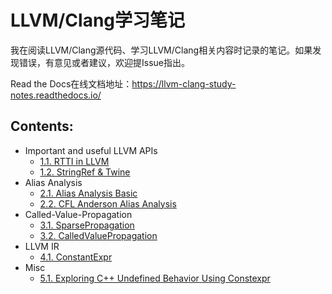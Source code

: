 # LLVM/Clang学习笔记
我在阅读LLVM/Clang源代码、学习LLVM/Clang相关内容时记录的笔记。如果发现错误，有意见或者建议，欢迎提Issue指出。

Read the Docs在线文档地址：https://llvm-clang-study-notes.readthedocs.io/



## Contents:

- Important and useful LLVM APIs
  - [1.1. RTTI in LLVM](https://llvm-clang-study-notes.readthedocs.io/en/latest/important-and-useful-llvm-apis/RTTI-in-LLVM.html)
  - [1.2. StringRef & Twine](https://llvm-clang-study-notes.readthedocs.io/en/latest/important-and-useful-llvm-apis/StringRef-and-Twine.html)
- Alias Analysis
  - [2.1. Alias Analysis Basic](https://llvm-clang-study-notes.readthedocs.io/en/latest/alias-analysis/AliasAnalysis-Basic.html)
  - [2.2. CFL Anderson Alias Analysis](https://llvm-clang-study-notes.readthedocs.io/en/latest/alias-analysis/CFL-Anderson-AliasAnalysis.html)
- Called-Value-Propagation
  - [3.1. SparsePropagation](https://llvm-clang-study-notes.readthedocs.io/en/latest/called-value-propagation/Sparse-Propagation.html)
  - [3.2. CalledValuePropagation](https://llvm-clang-study-notes.readthedocs.io/en/latest/called-value-propagation/Called-Value-Propagation.html)
- LLVM IR
  - [4.1. ConstantExpr](https://llvm-clang-study-notes.readthedocs.io/en/latest/llvm-ir/ConstantExpr.html)
- Misc
  - [5.1. Exploring C++ Undefined Behavior Using Constexpr](https://llvm-clang-study-notes.readthedocs.io/en/latest/misc/UB_Constexpr.html)
